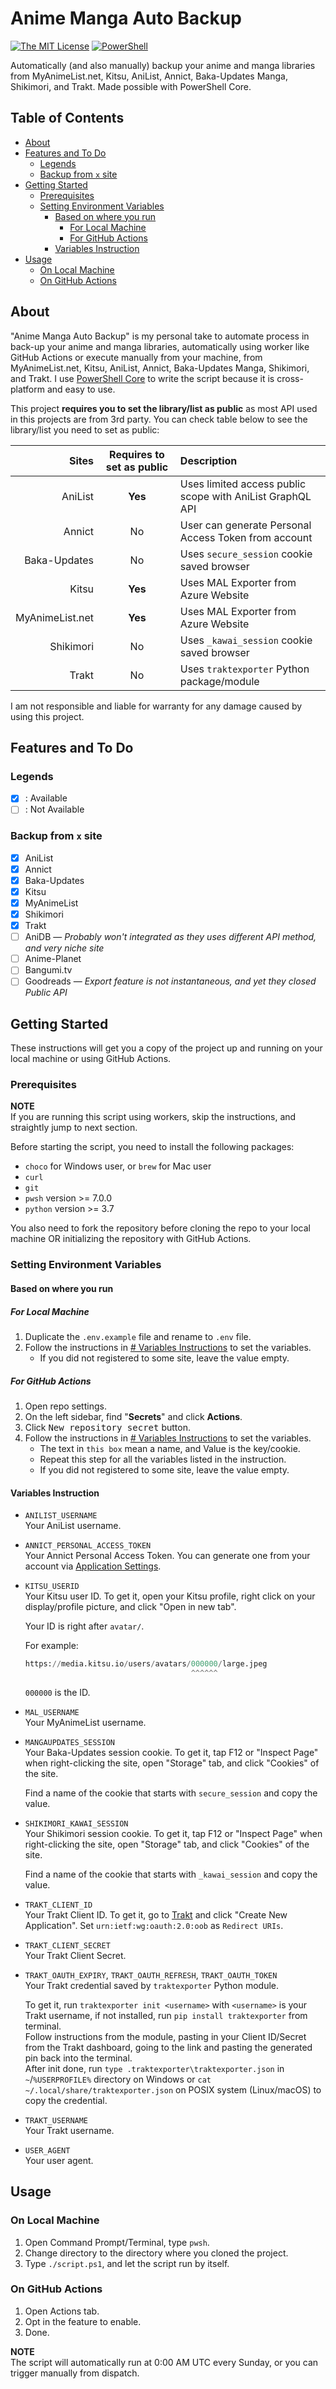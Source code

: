<!-- cSpell:words Kitsu Shikimori Trakt Annict Bangumi kawai Darek Goodreads USERID pwsh choco MANGAUPDATES ANILIST traktexporter POSIX USERPROFILE -->
<!-- markdownlint-disable MD033 -->

<!-- omit in toc -->
# Anime Manga Auto Backup

[![The MIT License](https://img.shields.io/badge/license-MIT-orange.svg?style=for-the-badge)](LICENSE) [![PowerShell](https://img.shields.io/badge/Made_With-PowerShell-blue.svg?style=for-the-badge)](http://github.com/powershell/powershell)

Automatically (and also manually) backup your anime and manga libraries from MyAnimeList.net, Kitsu, AniList, Annict, Baka-Updates Manga, Shikimori, and Trakt. Made possible with PowerShell Core.

<!-- omit in toc -->
## Table of Contents

* [About](#about)
* [Features and To Do](#features-and-to-do)
  * [Legends](#legends)
  * [Backup from `x` site](#backup-from-x-site)
* [Getting Started](#getting-started)
  * [Prerequisites](#prerequisites)
  * [Setting Environment Variables](#setting-environment-variables)
    * [Based on where you run](#based-on-where-you-run)
      * [For Local Machine](#for-local-machine)
      * [For GitHub Actions](#for-github-actions)
    * [Variables Instruction](#variables-instruction)
* [Usage](#usage)
  * [On Local Machine](#on-local-machine)
  * [On GitHub Actions](#on-github-actions)

## About

"Anime Manga Auto Backup" is my personal take to automate process in back-up your anime and manga libraries, automatically using worker like GitHub Actions or execute manually from your machine, from MyAnimeList.net, Kitsu, AniList, Annict, Baka-Updates Manga, Shikimori, and Trakt. I use [PowerShell Core](https://github.com/powershell/powershell) to write the script because it is cross-platform and easy to use.

This project **requires you to set the library/list as public** as most API used in this projects are from 3rd party. You can check table below to see the library/list you need to set as public:

|           Sites | Requires to set as public | Description                                               |
| --------------: | :-----------------------: | :-------------------------------------------------------- |
|         AniList |          **Yes**          | Uses limited access public scope with AniList GraphQL API |
|          Annict |            No             | User can generate Personal Access Token from account      |
|    Baka-Updates |            No             | Uses `secure_session` cookie saved browser                |
|           Kitsu |          **Yes**          | Uses MAL Exporter from Azure Website                      |
| MyAnimeList.net |          **Yes**          | Uses MAL Exporter from Azure Website                      |
|       Shikimori |            No             | Uses `_kawai_session` cookie saved browser                |
|           Trakt |            No             | Uses `traktexporter` Python package/module                |

I am not responsible and liable for warranty for any damage caused by using this project.

## Features and To Do

### Legends

* [x] : Available
* [ ] : Not Available

### Backup from `x` site

* [x] AniList
* [x] Annict
* [x] Baka-Updates
* [x] Kitsu
* [x] MyAnimeList
* [x] Shikimori
* [x] Trakt
* [ ] AniDB &mdash; *Probably won't integrated as they uses different API method, and very niche site*
* [ ] Anime-Planet
* [ ] Bangumi.tv
* [ ] Goodreads &mdash; *Export feature is not instantaneous, and yet they closed Public API*

## Getting Started

These instructions will get you a copy of the project up and running on your local machine or using GitHub Actions.

### Prerequisites

**NOTE**\
If you are running this script using workers, skip the instructions, and straightly jump to next section.

Before starting the script, you need to install the following packages:

* `choco` for Windows user, or `brew` for Mac user
* `curl`
* `git`
* `pwsh` version >= 7.0.0
* `python` version >= 3.7

You also need to fork the repository before cloning the repo to your local machine OR initializing the repository with GitHub Actions.

### Setting Environment Variables

#### Based on where you run

##### For Local Machine

1. Duplicate the `.env.example` file and rename to `.env` file.
2. Follow the instructions in [# Variables Instructions](#variables-instructions) to set the variables.
   * If you did not registered to some site, leave the value empty.

##### For GitHub Actions

1. Open repo settings.
2. On the left sidebar, find "**Secrets**" and click **Actions**.
3. Click <kbd>New repository secret</kbd> button.
4. Follow the instructions in [# Variables Instructions](#variables-instructions) to set the variables.
   * The text in `this box` mean a name, and Value is the key/cookie.
   * Repeat this step for all the variables listed in the instruction.
   * If you did not registered to some site, leave the value empty.

#### Variables Instruction

* `ANILIST_USERNAME`\
  Your AniList username.
* `ANNICT_PERSONAL_ACCESS_TOKEN`\
  Your Annict Personal Access Token. You can generate one from your account via [Application Settings](https://en.annict.com/settings/apps).
* `KITSU_USERID`\
  Your Kitsu user ID. To get it, open your Kitsu profile, right click on your display/profile picture, and click "Open in new tab".

  Your ID is right after `avatar/`.

  For example:

  ```py
  https://media.kitsu.io/users/avatars/000000/large.jpeg
                                       ^^^^^^
  ```

  `000000` is the ID.
* `MAL_USERNAME`\
  Your MyAnimeList username.
* `MANGAUPDATES_SESSION`\
  Your Baka-Updates session cookie. To get it, tap F12 or "Inspect Page" when right-clicking the site, open "Storage" tab, and click "Cookies" of the site.

  Find a name of the cookie that starts with `secure_session` and copy the value.
* `SHIKIMORI_KAWAI_SESSION`\
  Your Shikimori session cookie. To get it, tap F12 or "Inspect Page" when right-clicking the site, open "Storage" tab, and click "Cookies" of the site.

  Find a name of the cookie that starts with `_kawai_session` and copy the value.
* `TRAKT_CLIENT_ID`\
  Your Trakt Client ID. To get it, go to [Trakt](https://trakt.tv/oauth/applications) and click "Create New Application". Set `urn:ietf:wg:oauth:2.0:oob` as `Redirect URIs`.
* `TRAKT_CLIENT_SECRET`\
  Your Trakt Client Secret.
* `TRAKT_OAUTH_EXPIRY`, `TRAKT_OAUTH_REFRESH`, `TRAKT_OAUTH_TOKEN`\
  Your Trakt credential saved by `traktexporter` Python module.

  To get it, run `traktexporter init <username>` with `<username>` is your Trakt username, if not installed, run `pip install traktexporter` from terminal.\
  Follow instructions from the module, pasting in your Client ID/Secret from the Trakt dashboard, going to the link and pasting the generated pin back into the terminal.\
  After init done, run `type .traktexporter\traktexporter.json` in `~`/`%USERPROFILE%` directory on Windows or `cat ~/.local/share/traktexporter.json` on POSIX system (Linux/macOS) to copy the credential.
* `TRAKT_USERNAME`\
  Your Trakt username.
* `USER_AGENT`\
  Your user agent.

## Usage

### On Local Machine

1. Open Command Prompt/Terminal, type `pwsh`.
2. Change directory to the directory where you cloned the project.
3. Type `./script.ps1`, and let the script run by itself.

### On GitHub Actions

1. Open Actions tab.
2. Opt in the feature to enable.
3. Done.

**NOTE**\
The script will automatically run at 0:00 AM UTC every Sunday, or you can trigger manually from dispatch.
